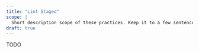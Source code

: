 ```yaml
---
title: "Lint Staged"
scope: |
  Short description scope of these practices. Keep it to a few sentences.
draft: true
---
```


TODO

